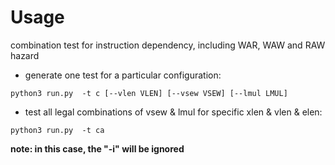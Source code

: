 # Usage

combination test for instruction dependency, including WAR, WAW and RAW hazard

- generate one test for a particular configuration:

```
python3 run.py  -t c [--vlen VLEN] [--vsew VSEW] [--lmul LMUL]
```

- test all legal combinations of vsew & lmul for specific xlen & vlen & elen:

```
python3 run.py  -t ca
```

**note: in this case, the "-i" will be ignored**
